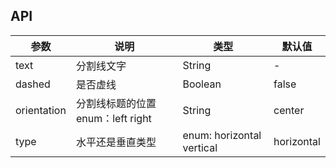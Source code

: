 ## API
| 参数        | 说明                              | 类型                      | 默认值     |
|-------------|-----------------------------------|---------------------------|------------|
| text        | 分割线文字                        | String                    | -          |
| dashed      | 是否虚线                          | Boolean                   | false      |
| orientation | 分割线标题的位置 enum：left right | String                    | center     |
| type        | 水平还是垂直类型                  | enum: horizontal vertical | horizontal |
